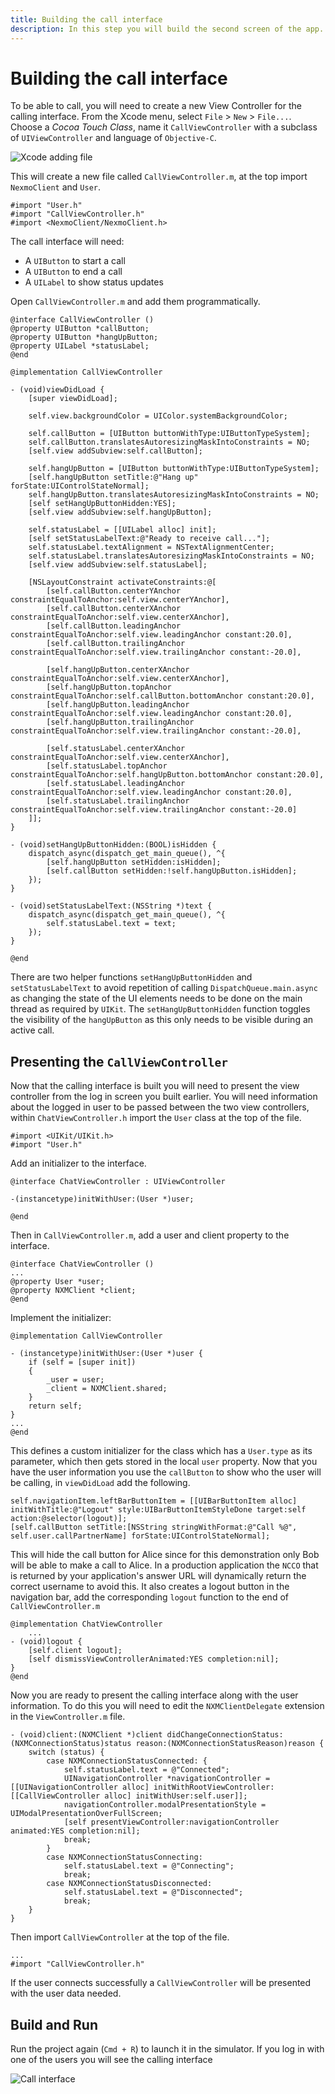 ```yaml
---
title: Building the call interface
description: In this step you will build the second screen of the app.
---
```


# Building the call interface

To be able to call, you will need to create a new View Controller for the calling interface. From the Xcode menu, select `File` > `New` > `File...`. Choose a *Cocoa Touch Class*, name it `CallViewController` with a subclass of `UIViewController` and language of `Objective-C`.

![Xcode adding file](/images/client-sdk/ios-in-app-voice/callviewcontrollerobjc.png)

This will create a new file called `CallViewController.m`, at the top import `NexmoClient` and `User`.

```objective_c
#import "User.h"
#import "CallViewController.h"
#import <NexmoClient/NexmoClient.h>
```

The call interface will need:

* A `UIButton` to start a call
* A `UIButton` to end a call
* A `UILabel` to show status updates

Open `CallViewController.m` and add them programmatically.

```objective_c
@interface CallViewController ()
@property UIButton *callButton;
@property UIButton *hangUpButton;
@property UILabel *statusLabel;
@end

@implementation CallViewController

- (void)viewDidLoad {
    [super viewDidLoad];
    
    self.view.backgroundColor = UIColor.systemBackgroundColor;
    
    self.callButton = [UIButton buttonWithType:UIButtonTypeSystem];
    self.callButton.translatesAutoresizingMaskIntoConstraints = NO;
    [self.view addSubview:self.callButton];
    
    self.hangUpButton = [UIButton buttonWithType:UIButtonTypeSystem];
    [self.hangUpButton setTitle:@"Hang up" forState:UIControlStateNormal];
    self.hangUpButton.translatesAutoresizingMaskIntoConstraints = NO;
    [self setHangUpButtonHidden:YES];
    [self.view addSubview:self.hangUpButton];
    
    self.statusLabel = [[UILabel alloc] init];
    [self setStatusLabelText:@"Ready to receive call..."];
    self.statusLabel.textAlignment = NSTextAlignmentCenter;
    self.statusLabel.translatesAutoresizingMaskIntoConstraints = NO;
    [self.view addSubview:self.statusLabel];
    
    [NSLayoutConstraint activateConstraints:@[
        [self.callButton.centerYAnchor constraintEqualToAnchor:self.view.centerYAnchor],
        [self.callButton.centerXAnchor constraintEqualToAnchor:self.view.centerXAnchor],
        [self.callButton.leadingAnchor constraintEqualToAnchor:self.view.leadingAnchor constant:20.0],
        [self.callButton.trailingAnchor constraintEqualToAnchor:self.view.trailingAnchor constant:-20.0],
        
        [self.hangUpButton.centerXAnchor constraintEqualToAnchor:self.view.centerXAnchor],
        [self.hangUpButton.topAnchor constraintEqualToAnchor:self.callButton.bottomAnchor constant:20.0],
        [self.hangUpButton.leadingAnchor constraintEqualToAnchor:self.view.leadingAnchor constant:20.0],
        [self.hangUpButton.trailingAnchor constraintEqualToAnchor:self.view.trailingAnchor constant:-20.0],
        
        [self.statusLabel.centerXAnchor constraintEqualToAnchor:self.view.centerXAnchor],
        [self.statusLabel.topAnchor constraintEqualToAnchor:self.hangUpButton.bottomAnchor constant:20.0],
        [self.statusLabel.leadingAnchor constraintEqualToAnchor:self.view.leadingAnchor constant:20.0],
        [self.statusLabel.trailingAnchor constraintEqualToAnchor:self.view.trailingAnchor constant:-20.0]
    ]];
}

- (void)setHangUpButtonHidden:(BOOL)isHidden {
    dispatch_async(dispatch_get_main_queue(), ^{
        [self.hangUpButton setHidden:isHidden];
        [self.callButton setHidden:!self.hangUpButton.isHidden];
    });
}

- (void)setStatusLabelText:(NSString *)text {
    dispatch_async(dispatch_get_main_queue(), ^{
        self.statusLabel.text = text;
    });
}

@end
```

There are two helper functions `setHangUpButtonHidden` and `setStatusLabelText` to avoid repetition of calling `DispatchQueue.main.async` as changing the state of the UI elements needs to be done on the main thread as required by `UIKit`. The `setHangUpButtonHidden` function toggles the visibility of the `hangUpButton` as this only needs to be visible during an active call. 


## Presenting the `CallViewController`

Now that the calling interface is built you will need to present the view controller from the log in screen you built earlier. You will need information about the logged in user to be passed between the two view controllers, within `ChatViewController.h` import the `User` class at the top of the file.

```objective_c
#import <UIKit/UIKit.h>
#import "User.h"
```

Add an initializer to the interface.

```objective_c
@interface ChatViewController : UIViewController

-(instancetype)initWithUser:(User *)user;

@end
```

Then in `CallViewController.m`, add a user and client property to the interface.

```objective_c
@interface ChatViewController ()
...
@property User *user;
@property NXMClient *client;
@end
```

Implement the initializer:

```objective_c
@implementation CallViewController

- (instancetype)initWithUser:(User *)user {
    if (self = [super init])
    {
        _user = user;
        _client = NXMClient.shared;
    }
    return self;
}
...
@end
```

This defines a custom initializer for the class which has a `User.type` as its parameter, which then gets stored in the local `user` property. Now that you have the user information you use the `callButton` to show who the user will be calling, in `viewDidLoad` add the following.

```objective_c
self.navigationItem.leftBarButtonItem = [[UIBarButtonItem alloc] initWithTitle:@"Logout" style:UIBarButtonItemStyleDone target:self action:@selector(logout)];
[self.callButton setTitle:[NSString stringWithFormat:@"Call %@", self.user.callPartnerName] forState:UIControlStateNormal];
```

This will hide the call button for Alice since for this demonstration only Bob will be able to make a call to Alice. In a production application the `NCCO` that is returned by your application's answer URL will dynamically return the correct username to avoid this. It also creates a logout button in the navigation bar, add the corresponding `logout` function to the end of `CallViewController.m` 

```objective_c 
@implementation ChatViewController
    ...
- (void)logout {
    [self.client logout];
    [self dismissViewControllerAnimated:YES completion:nil];
}
@end
```

Now you are ready to present the calling interface along with the user information. To do this you will need to edit the `NXMClientDelegate` extension in the `ViewController.m` file.

```objective_c
- (void)client:(NXMClient *)client didChangeConnectionStatus:(NXMConnectionStatus)status reason:(NXMConnectionStatusReason)reason {
    switch (status) {
        case NXMConnectionStatusConnected: {
            self.statusLabel.text = @"Connected";
            UINavigationController *navigationController = [[UINavigationController alloc] initWithRootViewController:[[CallViewController alloc] initWithUser:self.user]];
            navigationController.modalPresentationStyle = UIModalPresentationOverFullScreen;
            [self presentViewController:navigationController animated:YES completion:nil];
            break;
        }
        case NXMConnectionStatusConnecting:
            self.statusLabel.text = @"Connecting";
            break;
        case NXMConnectionStatusDisconnected:
            self.statusLabel.text = @"Disconnected";
            break;
    }
}
```

Then import `CallViewController` at the top of the file.

```objective_c
...
#import "CallViewController.h"
```

If the user connects successfully a `CallViewController` will be presented with the user data needed.

## Build and Run

Run the project again (`Cmd + R`) to launch it in the simulator. If you log in with one of the users you will see the calling interface

![Call interface](/images/client-sdk/ios-in-app-voice/call.png)
